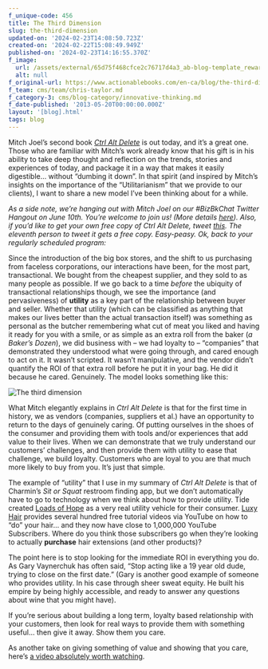 ```yaml
---
f_unique-code: 456
title: The Third Dimension
slug: the-third-dimension
updated-on: '2024-02-23T14:08:50.723Z'
created-on: '2024-02-22T15:08:49.949Z'
published-on: '2024-02-23T14:16:55.370Z'
f_image:
  url: /assets/external/65d75f468cfce2c76717d4a3_ab-blog-template_reward.jpeg
  alt: null
f_original-url: https://www.actionablebooks.com/en-ca/blog/the-third-dimension/
f_team: cms/team/chris-taylor.md
f_category-3: cms/blog-category/innovative-thinking.md
f_date-published: '2013-05-20T00:00:00.000Z'
layout: '[blog].html'
tags: blog
---
```


Mitch Joel’s second book [_Ctrl Alt Delete_](https://www.actionablebooks.com/summaries/ctrl-alt-delete/) is out today, and it’s a great one. Those who are familiar with Mitch’s work already know that his gift is in his ability to take deep thought and reflection on the trends, stories and experiences of today, and package it in a way that makes it easily digestible… without “dumbing it down”. In that spirit (and inspired by Mitch’s insights on the importance of the “Utilitarianism” that we provide to our clients), I want to share a new model I’ve been thinking about for a while.

_As a side note, we’re hanging out with Mitch Joel on our #BizBkChat Twitter Hangout on June 10th. You’re welcome to join us! (More details_ [_here_](https://www.actionablebooks.com/bizbkchat/)_). Also, if you’d like to get your own free copy of Ctrl Alt Delete, tweet_ [_this_](http://clicktotweet.com/LfdD6)_. The eleventh person to tweet it gets a free copy. Easy-peasy. Ok, back to your regularly scheduled program:_

Since the introduction of the big box stores, and the shift to us purchasing from faceless corporations, our interactions have been, for the most part, transactional. We bought from the cheapest supplier, and they sold to as many people as possible. If we go back to a time _before_ the ubiquity of transactional relationships though, we see the importance (and pervasiveness) of **utility** as a key part of the relationship between buyer and seller. Whether that utility (which can be classified as anything that makes our lives better than the actual transaction itself) was something as personal as the butcher remembering what cut of meat you liked and having it ready for you with a smile, or as simple as an extra roll from the baker (_a Baker’s Dozen_), we did business with – we had loyalty to – “companies” that demonstrated they understood what were going through, and cared enough to act on it. It wasn’t scripted. It wasn’t manipulative, and the vendor didn’t quantify the ROI of that extra roll before he put it in your bag. He did it because he cared. Genuinely. The model looks something like this:

![The third dimension](/assets/external/65d3623da7c936199fc1b8fd_the-third-dimension.jpeg)

What Mitch elegantly explains in _Ctrl Alt Delete_ is that for the first time in history, we as vendors (companies, suppliers et al.) have an opportunity to return to the days of genuinely caring. Of putting ourselves in the shoes of the consumer and providing them with tools and/or experiences that add value to their lives. When we can demonstrate that we truly understand our customers’ challenges, and then provide them with utility to ease that challenge, we build loyalty. Customers who are loyal to you are that much more likely to buy from you. It’s just that simple.

The example of “utility” that I use in my summary of _Ctrl Alt Delete_ is that of Charmin’s _Sit or Squat_ restroom finding app, but we don’t automatically have to go to technology when we think about how to provide utility. Tide created [Loads of Hope](http://www.youtube.com/watch?v=GNi0U232wWM) as a very real utility vehicle for their consumer. [Luxy Hair](http://www.youtube.com/user/LuxyHair?feature=watch) provides several hundred free tutorial videos via YouTube on how to “do” your hair… and they now have close to 1,000,000 YouTube Subscribers. Where do you think those subscribers go when they’re looking to actually **purchase** hair extensions (and other products)?

The point here is to stop looking for the immediate ROI in everything you do. As Gary Vaynerchuk has often said, “Stop acting like a 19 year old dude, trying to close on the first date.” (Gary is another good example of someone who provides utility. In his case through sheer sweat equity. He built his empire by being highly accessible, and ready to answer any questions about wine that you might have).

If you’re serious about building a long term, loyalty based relationship with your customers, then look for real ways to provide them with something useful… then give it away. Show them you care.

As another take on giving something of value and showing that you care, here’s [a video absolutely worth watching](http://mashable.com/2012/06/04/buddy-media-ceo-makes-video/).
